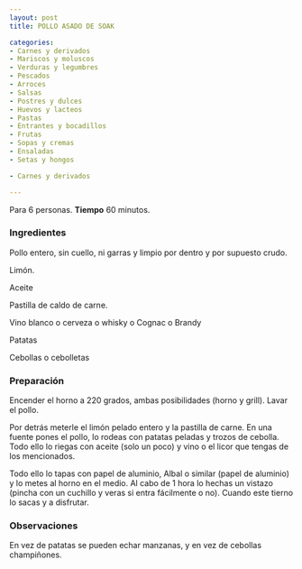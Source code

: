 ```yaml
---
layout: post
title: POLLO ASADO DE SOAK

categories:
- Carnes y derivados
- Mariscos y moluscos
- Verduras y legumbres
- Pescados
- Arroces
- Salsas
- Postres y dulces
- Huevos y lacteos
- Pastas
- Entrantes y bocadillos
- Frutas
- Sopas y cremas
- Ensaladas
- Setas y hongos

- Carnes y derivados

---
```

Para 6 personas.
<b>Tiempo</b> 60 minutos.

<h3>Ingredientes</h3>

Pollo entero, sin cuello, ni garras y limpio por dentro y por supuesto crudo.

Limón.

Aceite

Pastilla de caldo de carne.

Vino blanco o cerveza o whisky o Cognac o Brandy

Patatas

Cebollas o cebolletas

<h3>Preparación</h3>

Encender el horno a 220 grados, ambas posibilidades (horno y grill). Lavar el pollo.

Por detrás meterle el limón pelado entero y la pastilla de carne. En una fuente pones el pollo, lo rodeas con patatas peladas y trozos de cebolla. Todo ello lo riegas con aceite (solo un poco) y vino o el licor que tengas de los mencionados.

Todo ello lo tapas con papel de aluminio, Albal o similar (papel de aluminio) y lo metes al horno en el medio. Al cabo de 1 hora lo hechas un vistazo (pincha con un cuchillo y veras si entra fácilmente o no). Cuando este tierno lo sacas y a disfrutar.

<h3>Observaciones</h3>

En vez de patatas se pueden echar manzanas, y en vez de cebollas champiñones.

